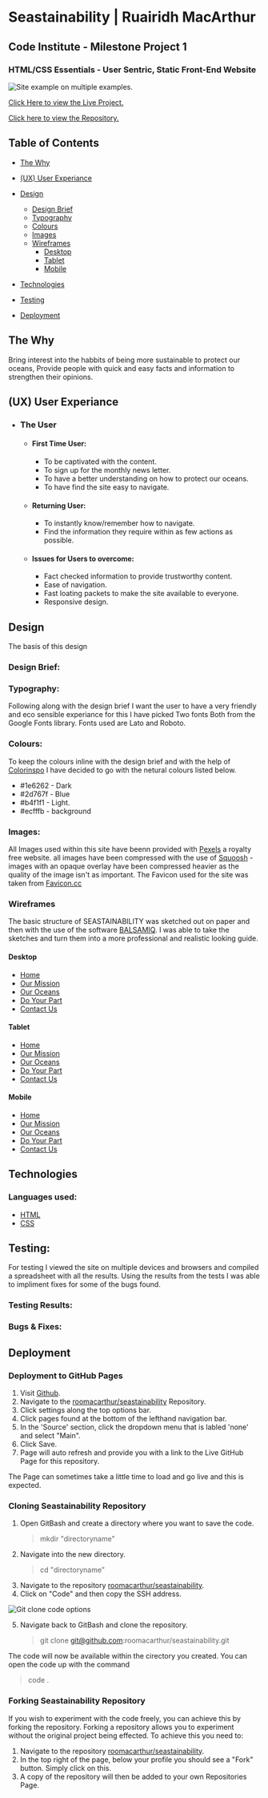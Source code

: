 # Seastainability | Ruairidh MacArthur

## Code Institute - Milestone Project 1

### HTML/CSS Essentials - User Sentric, Static Front-End Website

![Site example on multiple examples.](assets/images/readme-images/amiresponsive.png)

[Click Here to view the Live Project.](https://roomacarthur.github.io/seastainability/)

[Click here to view the Repository.](https://github.com/roomacarthur/seastainability)

## Table of Contents

- [The Why](https://github.com/roomacarthur/seastainability#the-why)
- [(UX) User Experiance](https://github.com/roomacarthur/seastainability#ux-user-experiance)

- [Design](https://github.com/roomacarthur/seastainability#design)

  - [Design Brief](https://github.com/roomacarthur/seastainability#design-brief)
  - [Typography](https://github.com/roomacarthur/seastainability#typography)
  - [Colours](https://github.com/roomacarthur/seastainability#colours)
  - [Images](https://github.com/roomacarthur/seastainability#images)
  - [Wireframes](https://github.com/roomacarthur/seastainability#wireframes)
    - [Desktop](https://github.com/roomacarthur/seastainability#desktop)
    - [Tablet](https://github.com/roomacarthur/seastainability#tablet)
    - [Mobile](https://github.com/roomacarthur/seastainability#mobile)

- [Technologies](https://github.com/roomacarthur/seastainability#technologies)
- [Testing](https://github.com/roomacarthur/seastainability#testing)
- [Deployment](https://github.com/roomacarthur/seastainability#deployment)

## The Why

Bring interest into the habbits of being more sustainable to protect our oceans, Provide people with quick and easy facts and information to strengthen their opinions.

## (UX) User Experiance

- ### The User

  - #### First Time User:
    - To be captivated with the content.
    - To sign up for the monthly news letter.
    - To have a better understanding on how to protect our oceans.
    - To have find the site easy to navigate.
  - #### Returning User:
    - To instantly know/remember how to navigate.
    - Find the information they require within as few actions as possible.
  - #### Issues for Users to overcome:
    - Fact checked information to provide trustworthy content.
    - Ease of navigation.
    - Fast loating packets to make the site available to everyone.
    - Responsive design.

## Design

The basis of this design

### Design Brief:

### Typography:

Following along with the design brief I want the user to have a very friendly and eco sensible experiance for this I have picked Two fonts Both from the Google Fonts library. Fonts used are Lato and Roboto.

### Colours:

To keep the colours inline with the design brief and with the help of [Colorinspo](https://colorsinspo.com/color-palettes/search/?sterm=%232d767f) I have decided to go with the netural colours listed below.

- #1e6262 - Dark
- #2d767f - Blue
- #b4f1f1 - Light.
- #ecfffb - background

### Images:

All Images used within this site have beenn provided with [Pexels](https://pexels.com) a royalty free website.
all images have been compressed with the use of [Squoosh](https://squoosh.app) - images with an opaque overlay have been compressed heavier as the quality of the image isn't as important.
The Favicon used for the site was taken from [Favicon.cc](https://www.favicon.cc/?action=icon&file_id=690331)

### Wireframes

The basic structure of SEASTAINABILITY was sketched out on paper and then with the use of the software [BALSAMIQ](https://balsamiq.com/). I was able to take the sketches and turn them into a more professional and realistic looking guide.

#### Desktop

- [Home](https://github.com/roomacarthur/seastainability/blob/main/assets/Wireframes/desktop-home.png)
- [Our Mission](https://github.com/roomacarthur/seastainability/blob/main/assets/Wireframes/desktop-ourmission.png)
- [Our Oceans](https://github.com/roomacarthur/seastainability/blob/main/assets/Wireframes/desktop-ouroceans.png)
- [Do Your Part](https://github.com/roomacarthur/seastainability/blob/main/assets/Wireframes/desktop-doyourpart.png)
- [Contact Us](https://github.com/roomacarthur/seastainability/blob/main/assets/Wireframes/desktop-contactus.png)

#### Tablet

- [Home](https://github.com/roomacarthur/seastainability/blob/main/assets/Wireframes/tablet-home.png)
- [Our Mission](https://github.com/roomacarthur/seastainability/blob/main/assets/Wireframes/tablet-ourmission.png)
- [Our Oceans](https://github.com/roomacarthur/seastainability/blob/main/assets/Wireframes/tablet-ouroceans.png)
- [Do Your Part](https://github.com/roomacarthur/seastainability/blob/main/assets/Wireframes/tablet-doyourpart.png)
- [Contact Us](https://github.com/roomacarthur/seastainability/blob/main/assets/Wireframes/tablet-contactus.png)

#### Mobile

- [Home](https://github.com/roomacarthur/seastainability/blob/main/assets/Wireframes/mobile-home.png)
- [Our Mission](https://github.com/roomacarthur/seastainability/blob/main/assets/Wireframes/mobile-ourmission.png)
- [Our Oceans](https://github.com/roomacarthur/seastainability/blob/main/assets/Wireframes/mobile-ouroceans.png)
- [Do Your Part](https://github.com/roomacarthur/seastainability/blob/main/assets/Wireframes/mobile-doyourpart.png)
- [Contact Us](https://github.com/roomacarthur/seastainability/blob/main/assets/Wireframes/mobile-contactus.png)

## Technologies

### Languages used:

- [HTML](https://en.wikipedia.org/wiki/HTML5)
- [CSS](https://en.wikipedia.org/wiki/CSS)

## Testing:

For testing I viewed the site on multiple devices and browsers and compiled a spreadsheet with all the results. Using the results from the tests I was able to impliment fixes for some of the bugs found.

### Testing Results:

### Bugs & Fixes:

## Deployment

### Deployment to GitHub Pages

1. Visit [Github](www.github.com).
2. Navigate to the [roomacarthur/seastainability](https://github.com/roomacarthur/seastainability) Repository.
3. Click settings along the top options bar.
4. Click pages found at the bottom of the lefthand navigation bar.
5. In the 'Source' section, click the dropdown menu that is labled 'none' and select "Main".
6. Click Save.
7. Page will auto refresh and provide you with a link to the Live GitHub Page for this repository.

The Page can sometimes take a little time to load and go live and this is expected.

### Cloning Seastainability Repository

1. Open GitBash and create a directory where you want to save the code.
   > mkdir "directoryname"
2. Navigate into the new directory.
   > cd "directoryname"
3. Navigate to the repository [roomacarthur/seastainability](https://github.com/roomacarthur/seastainability).
4. Click on "Code" and then copy the SSH address.

![Git clone code options](assets/images/readme-images/clone-options.png)

5. Navigate back to GitBash and clone the repository.
   > git clone git@github.com:roomacarthur/seastainability.git

The code will now be available within the cirectory you created. You can open the code up with the command

> code .

### Forking Seastainability Repository

If you wish to experiment with the code freely, you can achieve this by forking the repository. Forking a repository allows you to experiment without the original project being effected. To achieve this you need to:

1. Navigate to the repository [roomacarthur/seastainability](https://github.com/roomacarthur/seastainability).
2. In the top right of the page, below your profile you should see a "Fork" button. Simply click on this.
3. A copy of the repository will then be added to your own Repositories Page.
